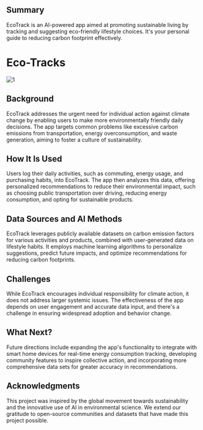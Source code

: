 ## Summary

EcoTrack is an AI-powered app aimed at promoting sustainable living by tracking and suggesting eco-friendly lifestyle choices. It's your personal guide to reducing carbon footprint effectively.

# Eco-Tracks

![1](https://github.com/sharifulislamuppsala/Eco-Tracks/assets/162694734/02a4a078-b7fb-4901-af70-68df23fce115)

## Background

EcoTrack addresses the urgent need for individual action against climate change by enabling users to make more environmentally friendly daily decisions. The app targets common problems like excessive carbon emissions from transportation, energy overconsumption, and waste generation, aiming to foster a culture of sustainability.

## How It Is Used

Users log their daily activities, such as commuting, energy usage, and purchasing habits, into EcoTrack. The app then analyzes this data, offering personalized recommendations to reduce their environmental impact, such as choosing public transportation over driving, reducing energy consumption, and opting for sustainable products.

## Data Sources and AI Methods

EcoTrack leverages publicly available datasets on carbon emission factors for various activities and products, combined with user-generated data on lifestyle habits. It employs machine learning algorithms to personalize suggestions, predict future impacts, and optimize recommendations for reducing carbon footprints.

## Challenges

While EcoTrack encourages individual responsibility for climate action, it does not address larger systemic issues. The effectiveness of the app depends on user engagement and accurate data input, and there's a challenge in ensuring widespread adoption and behavior change.

## What Next?

Future directions include expanding the app's functionality to integrate with smart home devices for real-time energy consumption tracking, developing community features to inspire collective action, and incorporating more comprehensive data sets for greater accuracy in recommendations.

## Acknowledgments

This project was inspired by the global movement towards sustainability and the innovative use of AI in environmental science. We extend our gratitude to open-source communities and datasets that have made this project possible.
